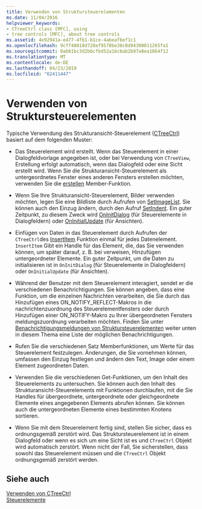 ```yaml
---
title: Verwenden von Struktursteuerelementen
ms.date: 11/04/2016
helpviewer_keywords:
- CTreeCtrl class [MFC], using
- tree controls [MFC], about tree controls
ms.assetid: 4e92941a-e477-4fb1-b1ce-4abeafbef1c1
ms.openlocfilehash: 9cff48018d728ef9578be38c0d94300011265fa1
ms.sourcegitcommit: 0ab61bc3d2b6cfbd52a16c6ab2b97a8ea1864f12
ms.translationtype: MT
ms.contentlocale: de-DE
ms.lasthandoff: 04/23/2019
ms.locfileid: "62411447"
---
```

# <a name="using-tree-controls"></a>Verwenden von Struktursteuerelementen

Typische Verwendung des Strukturansicht-Steuerelement ([CTreeCtrl](../mfc/reference/ctreectrl-class.md)) basiert auf dem folgenden Muster:

- Das Steuerelement wird erstellt. Wenn das Steuerelement in einer Dialogfeldvorlage angegeben ist, oder bei Verwendung von `CTreeView`, Erstellung erfolgt automatisch, wenn das Dialogfeld oder eine Sicht erstellt wird. Wenn Sie die Strukturansicht-Steuerelement als untergeordnetes Fenster eines anderen Fensters erstellen möchten, verwenden Sie die [erstellen](../mfc/reference/ctreectrl-class.md#create) Member-Funktion.

- Wenn Sie Ihre Strukturansicht-Steuerelement, Bilder verwenden möchten, legen Sie eine Bildliste durch Aufrufen von [SetImageList](../mfc/reference/ctreectrl-class.md#setimagelist). Sie können auch den Einzug ändern, durch den Aufruf [SetIndent](../mfc/reference/ctreectrl-class.md#setindent). Ein guter Zeitpunkt, zu diesem Zweck wird [OnInitDialog](../mfc/reference/cdialog-class.md#oninitdialog) (für Steuerelemente in Dialogfeldern) oder [OnInitialUpdate](../mfc/reference/cview-class.md#oninitialupdate) (für Ansichten).

- Einfügen von Daten in das Steuerelement durch Aufrufen der `CTreeCtrl`des [InsertItem](../mfc/reference/ctreectrl-class.md#insertitem) Funktion einmal für jedes Datenelement. `InsertItem` Gibt ein Handle für das Element, die, das Sie verwenden können, um später darauf, z. B. bei verweisen, Hinzufügen untergeordneter Elemente. Ein guter Zeitpunkt, um die Daten zu initialisieren ist in `OnInitDialog` (für Steuerelemente in Dialogfeldern) oder `OnInitialUpdate` (für Ansichten).

- Während der Benutzer mit dem Steuerelement interagiert, sendet er die verschiedenen Benachrichtigungen. Sie können angeben, dass eine Funktion, um die einzelnen Nachrichten verarbeiten, die Sie durch das Hinzufügen eines ON_NOTIFY_REFLECT-Makros in die nachrichtenzuordnung des Steuerelementfensters oder durch Hinzufügen einer ON_NOTIFY-Makro zu Ihrer übergeordneten Fensters meldungszuordnung verarbeiten möchten. Finden Sie unter [Benachrichtigungsmeldungen von Struktursteuerelementen](../mfc/tree-control-notification-messages.md) weiter unten in diesem Thema eine Liste der möglichen Benachrichtigungen.

- Rufen Sie die verschiedenen Satz Memberfunktionen, um Werte für das Steuerelement festzulegen. Änderungen, die Sie vornehmen können, umfassen den Einzug festlegen und ändern den Text, Image oder einem Element zugeordneten Daten.

- Verwenden Sie die verschiedenen Get-Funktionen, um den Inhalt des Steuerelements zu untersuchen. Sie können auch den Inhalt des Strukturansicht-Steuerelements mit Funktionen durchlaufen, mit die Sie Handles für übergeordnete, untergeordnete oder gleichgeordnete Elemente eines angegebenen Elements abrufen können. Sie können auch die untergeordneten Elemente eines bestimmten Knotens sortieren.

- Wenn Sie mit dem Steuerelement fertig sind, stellen Sie sicher, dass es ordnungsgemäß zerstört wird. Das Struktursteuerelement ist in einem Dialogfeld oder wenn es sich um eine Sicht ist es und `CTreeCtrl` Objekt wird automatisch zerstört. Wenn nicht der Fall, Sie sicherstellen, dass sowohl das Steuerelement müssen und die `CTreeCtrl` Objekt ordnungsgemäß zerstört werden.

## <a name="see-also"></a>Siehe auch

[Verwenden von CTreeCtrl](../mfc/using-ctreectrl.md)<br/>
[Steuerelemente](../mfc/controls-mfc.md)
